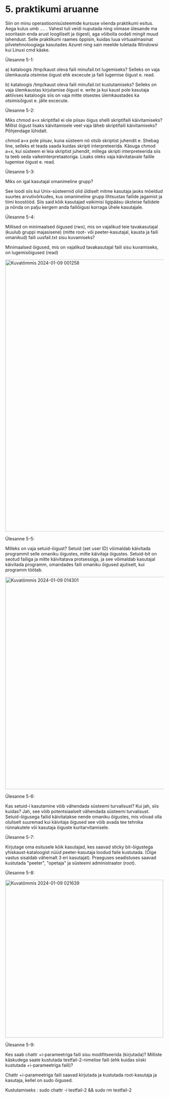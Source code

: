 # 5. praktikumi aruanne 

Siin on minu operastioonisüsteemide kursuse viienda praktikumi esitus. Aega kulus umb .... . Vahest tuli veidi nuputada ning viimase ülesande ma sooritasin enda arust loogiliselt ja õigesti, aga võibolla oodati mingit muud lahendust.
Selle praktikumi raames õppisin, kuidas luua virtuaalmasinat pilvetehnoloogiaga kasutades Azuret ning sain meelde tuletada Windowsi kui Linuxi cmd käske.  <br />

Ülesanne 5-1:

 a) kataloogis /tmp/kaust oleva faili minufail.txt lugemiseks? Selleks on vaja ülemkausta otsimise õigust ehk excecute ja faili lugemise õigust e. read.

 b) kataloogis /tmp/kaust oleva faili minufail.txt kustutamiseks? Selleks on vaja ülemkaustas kirjutamise õigust e. write ja kui kaust pole kasutaja aktiivses kataloogis siis on vaja mitte otsestes ülemkaustades ka otsimisõigust e. jälle excecute.


Ülesanne 5-2:

Miks chmod a=x skriptifail ei ole piisav õigus shelli skriptifaili käivitamiseks? Millist õigust lisaks käivitamisele veel vaja läheb skriptifaili käivitamiseks? Põhjendage lühidalt.

 chmod a=x pole piisav, kuna süsteem nö otsib skriptist juhendit e. Shebag line, selleks et teada saada kuidas skripti interpreteerida. Käsuga chmod a+x, kui süsteem ei leia skriptist juhendit, millega skripti interpreteerida siis ta teeb seda vaikeinterpretaatoriga. Lisaks oleks vaja käivitatavale failile lugemise õigust e. read.

Ülesanne 5-3:

Miks on igal kasutajal omanimeline grupp?

 See loodi siis kui Unix-süsteemid olid üldiselt mitme kasutaja jaoks mõeldud suurtes arvutivõrkudes, kus omanimeline grupp lihtsustas failide jagamist ja tiimi koostööd. Siis said kõik kasutajad vaikimisi ligipääsu üksteise failidele ja nõnda on palju kergem anda failiõigusi korraga ühele kasutajale.

Ülesanne 5-4:

Millised on minimaalsed õigused (rwx), mis on vajalikud teie tavakasutajal (kuulub gruppi majasisene) (mitte root- või peeter-kasutajal, kausta ja faili omanikud) faili uusfail.txt sisu kuvamiseks? 

 Minimaalsed õigused, mis on vajalikud tavakasutajal faili sisu kuvamiseks, on lugemisõigused (read)
 
<img width="865" alt="Kuvatõmmis 2024-01-09 001258" src="https://github.com/liinahoogand/OPS/assets/116062583/5d541330-964b-41d6-bd06-725964436e15">

Ülesanne 5-5:

Milleks on vaja setuid-õigust? Setuid (set user ID) võimaldab käivitada programmil selle omaniku õigustes, mitte käivitaja õigustes. Setuid-bit on seotud failiga ja mitte käivitatava protsessiga, ja see võimaldab kasutajal käivitada programm, omandades faili omaniku õigused ajutiselt, kui programm töötab.

<img width="675" alt="Kuvatõmmis 2024-01-09 014301" src="https://github.com/liinahoogand/OPS/assets/116062583/abe69179-84b8-47e9-8389-1aad6493814b">

Ülesanne 5-6:

Kas setuid-i kasutamine võib vähendada süsteemi turvalisust? Kui jah, siis kuidas?
 Jah, see võib potentsiaalselt vähendada süsteemi turvalisust. Setuid-õigusega failid käivitatakse nende omaniku õigustes, mis võivad olla oluliselt suuremad kui käivitaja õigused see võib avada tee tehnika rünnakutele või kasutaja õiguste kuritarvitamisele. 


Ülesanne 5-7:

 Kirjutage oma esitusele kõik kasutajad, kes saavad sticky bit-õigustega yhiskaust-kataloogist nüüd peeter-kasutaja loodud faile kustutada. (Õige vastus sisaldab vähemalt 3 eri kasutajat).
  Praeguses seadistuses saavad kustutada "peeter", "opetaja" ja süsteemi administraator (root).

Ülesanne 5-8:
  
<img width="502" alt="Kuvatõmmis 2024-01-09 021639" src="https://github.com/liinahoogand/OPS/assets/116062583/7f51f6f2-db3d-42cb-95ff-59c155b3bb01">

Ülesanne 5-9:

 Kes saab chattr +i-parameetriga faili sisu modifitseerida (kirjutada)? Milliste käskudega saate kustutada testfail-2-nimelise faili (ehk kuidas siiski kustutada +i-parameetriga faili)?

Chattr +i-parameetriga faili saavad kirjutada ja kustutada root-kasutaja ja kasutaja, kellel on sudo õigused.

Kustutamiseks :
sudo chattr -i testfail-2 && sudo rm testfail-2

